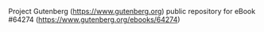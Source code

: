 Project Gutenberg (https://www.gutenberg.org) public repository for
eBook #64274 (https://www.gutenberg.org/ebooks/64274)
